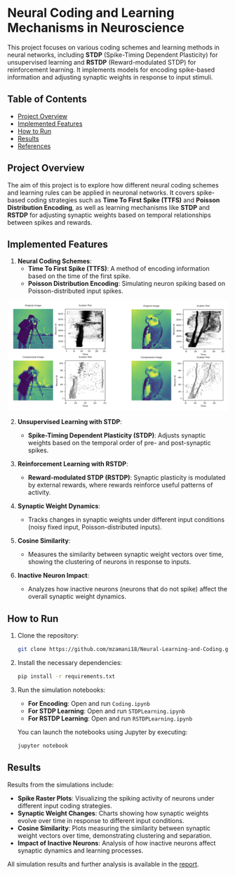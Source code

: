 # Neural Coding and Learning Mechanisms in Neuroscience

This project focuses on various coding schemes and learning methods in neural networks, including **STDP** (Spike-Timing Dependent Plasticity) for unsupervised learning and **RSTDP** (Reward-modulated STDP) for reinforcement learning. It implements models for encoding spike-based information and adjusting synaptic weights in response to input stimuli.

## Table of Contents
- [Project Overview](#project-overview)
- [Implemented Features](#implemented-features)
- [How to Run](#how-to-run)
- [Results](#results)
- [References](#references)

## Project Overview
The aim of this project is to explore how different neural coding schemes and learning rules can be applied in neuronal networks. It covers spike-based coding strategies such as **Time To First Spike (TTFS)** and **Poisson Distribution Encoding**, as well as learning mechanisms like **STDP** and **RSTDP** for adjusting synaptic weights based on temporal relationships between spikes and rewards.

## Implemented Features
1. **Neural Coding Schemes**:
   - **Time To First Spike (TTFS)**: A method of encoding information based on the time of the first spike.
   - **Poisson Distribution Encoding**: Simulating neuron spiking based on Poisson-distributed input spikes.

<p align="center">
  <img src="./Report/Figs/coding-pic.png" alt="description" width="550"/>
</p>

2. **Unsupervised Learning with STDP**:
   - **Spike-Timing Dependent Plasticity (STDP)**: Adjusts synaptic weights based on the temporal order of pre- and post-synaptic spikes.
   
3. **Reinforcement Learning with RSTDP**:
   - **Reward-modulated STDP (RSTDP)**: Synaptic plasticity is modulated by external rewards, where rewards reinforce useful patterns of activity.

4. **Synaptic Weight Dynamics**:
   - Tracks changes in synaptic weights under different input conditions (noisy fixed input, Poisson-distributed inputs).

5. **Cosine Similarity**:
   - Measures the similarity between synaptic weight vectors over time, showing the clustering of neurons in response to inputs.

6. **Inactive Neuron Impact**:
   - Analyzes how inactive neurons (neurons that do not spike) affect the overall synaptic weight dynamics.

## How to Run
1. Clone the repository:
   ```bash
   git clone https://github.com/mzamani18/Neural-Learning-and-Coding.git
2. Install the necessary dependencies:
   ```bash
   pip install -r requirements.txt
3. Run the simulation notebooks:
   - **For Encoding**: Open and run `Coding.ipynb`
   - **For STDP Learning**: Open and run `STDPLearning.ipynb`
   - **For RSTDP Learning**: Open and run `RSTDPLearning.ipynb`

   You can launch the notebooks using Jupyter by executing:
   ```bash
   jupyter notebook

## Results
Results from the simulations include:
- **Spike Raster Plots**: Visualizing the spiking activity of neurons under different input coding strategies.
- **Synaptic Weight Changes**: Charts showing how synaptic weights evolve over time in response to different input conditions.
- **Cosine Similarity**: Plots measuring the similarity between synaptic weight vectors over time, demonstrating clustering and separation.
- **Impact of Inactive Neurons**: Analysis of how inactive neurons affect synaptic dynamics and learning processes.

All simulation results and further analysis is available in the [report](./Report/Report-p03.pdf).
